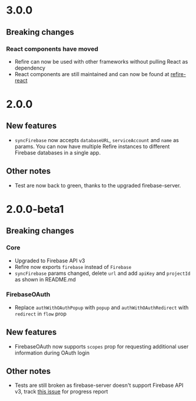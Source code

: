 # 3.0.0

## Breaking changes

### React components have moved

- Refire can now be used with other frameworks without pulling React as dependency
- React components are still maintained and can now be found at [refire-react](https://github.com/hoppula/refire-react)

# 2.0.0

## New features

- `syncFirebase` now accepts `databaseURL`, `serviceAccount` and `name` as params. You can now have multiple Refire instances to different Firebase databases in a single app.

## Other notes

- Test are now back to green, thanks to the upgraded firebase-server.

# 2.0.0-beta1

## Breaking changes

### Core
- Upgraded to Firebase API v3
- Refire now exports `firebase` instead of `Firebase`
- `syncFirebase` params changed, delete `url` and add `apiKey` and `projectId` as shown in README.md

### FirebaseOAuth

- Replace `authWithOAuthPopup` with `popup` and `authWithOAuthRedirect` with `redirect` in `flow` prop

## New features

- FirebaseOAuth now supports `scopes` prop for requesting additional user information during OAuth login

## Other notes

- Tests are still broken as firebase-server doesn't support Firebase API v3, track [this issue](https://github.com/urish/firebase-server/pull/51) for progress report
